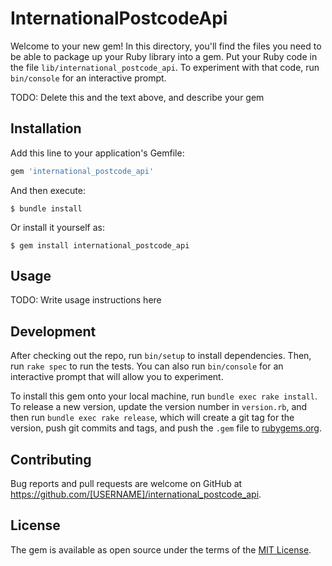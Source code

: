 # InternationalPostcodeApi

Welcome to your new gem! In this directory, you'll find the files you need to be able to package up your Ruby library into a gem. Put your Ruby code in the file `lib/international_postcode_api`. To experiment with that code, run `bin/console` for an interactive prompt.

TODO: Delete this and the text above, and describe your gem

## Installation

Add this line to your application's Gemfile:

```ruby
gem 'international_postcode_api'
```

And then execute:

    $ bundle install

Or install it yourself as:

    $ gem install international_postcode_api

## Usage

TODO: Write usage instructions here

## Development

After checking out the repo, run `bin/setup` to install dependencies. Then, run `rake spec` to run the tests. You can also run `bin/console` for an interactive prompt that will allow you to experiment.

To install this gem onto your local machine, run `bundle exec rake install`. To release a new version, update the version number in `version.rb`, and then run `bundle exec rake release`, which will create a git tag for the version, push git commits and tags, and push the `.gem` file to [rubygems.org](https://rubygems.org).

## Contributing

Bug reports and pull requests are welcome on GitHub at https://github.com/[USERNAME]/international_postcode_api.


## License

The gem is available as open source under the terms of the [MIT License](https://opensource.org/licenses/MIT).

